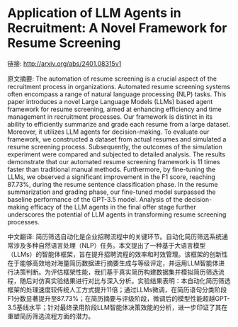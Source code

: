# Application of LLM Agents in Recruitment: A Novel Framework for Resume Screening

链接: http://arxiv.org/abs/2401.08315v1

原文摘要:
The automation of resume screening is a crucial aspect of the recruitment
process in organizations. Automated resume screening systems often encompass a
range of natural language processing (NLP) tasks. This paper introduces a novel
Large Language Models (LLMs) based agent framework for resume screening, aimed
at enhancing efficiency and time management in recruitment processes. Our
framework is distinct in its ability to efficiently summarize and grade each
resume from a large dataset. Moreover, it utilizes LLM agents for
decision-making. To evaluate our framework, we constructed a dataset from
actual resumes and simulated a resume screening process. Subsequently, the
outcomes of the simulation experiment were compared and subjected to detailed
analysis. The results demonstrate that our automated resume screening framework
is 11 times faster than traditional manual methods. Furthermore, by fine-tuning
the LLMs, we observed a significant improvement in the F1 score, reaching
87.73\%, during the resume sentence classification phase. In the resume
summarization and grading phase, our fine-tuned model surpassed the baseline
performance of the GPT-3.5 model. Analysis of the decision-making efficacy of
the LLM agents in the final offer stage further underscores the potential of
LLM agents in transforming resume screening processes.

中文翻译:
简历筛选自动化是企业招聘流程中的关键环节。自动化简历筛选系统通常涉及多种自然语言处理（NLP）任务。本文提出了一种基于大语言模型（LLMs）的智能体框架，旨在提升招聘流程的效率和时效管理。该框架的创新性在于能够高效地对海量简历数据进行摘要生成与等级评定，并运用LLM智能体进行决策判断。为评估框架性能，我们基于真实简历构建数据集并模拟简历筛选流程，随后对仿真实验结果进行对比与深入分析。实验结果表明：本自动化简历筛选框架的处理速度较传统人工方式提升11倍；通过LLMs微调，在简历语句分类阶段F1分数显著提升至87.73%；在简历摘要与评级阶段，微调后的模型性能超越GPT-3.5基线水平；针对最终录用阶段LLM智能体决策效能的分析，进一步印证了其在重塑简历筛选流程方面的潜力。
